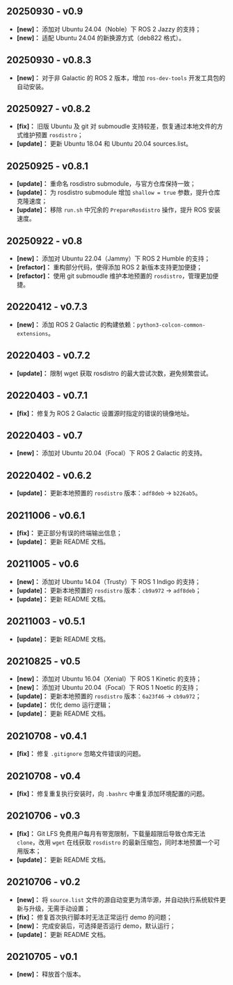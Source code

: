 ## 20250930 - v0.9

- **[new]：** 添加对 Ubuntu 24.04（Noble）下 ROS 2 Jazzy 的支持；
- **[new]：** 适配 Ubuntu 24.04 的新换源方式（deb822 格式）。

## 20250930 - v0.8.3

- **[new]：** 对于非 Galactic 的 ROS 2 版本，增加 `ros-dev-tools` 开发工具包的自动安装。

## 20250927 - v0.8.2

- **[fix]：** 旧版 Ubuntu 及 git 对 submoudle 支持较差，恢复通过本地文件的方式维护预置 `rosdistro`；
- **[update]：** 更新 Ubuntu 18.04 和 Ubuntu 20.04 sources.list。

## 20250925 - v0.8.1

- **[update]：** 重命名 rosdistro submodule，与官方仓库保持一致；
- **[update]：** 为 rosdistro submodule 增加 `shallow = true` 参数，提升仓库克隆速度；
- **[update]：** 移除 `run.sh` 中冗余的 `PrepareRosdistro` 操作，提升 ROS 安装速度。

## 20250922 - v0.8

- **[new]：** 添加对 Ubuntu 22.04（Jammy）下 ROS 2 Humble 的支持；
- **[refactor]：** 重构部分代码，使得添加 ROS 2 新版本支持更加便捷；
- **[refactor]：** 使用 git submoudle 维护本地预置的 `rosdistro`，管理更加便捷。

## 20220412 - v0.7.3

- **[new]：** 添加 ROS 2 Galactic 的构建依赖：`python3-colcon-common-extensions`。

## 20220403 - v0.7.2

- **[update]：** 限制 wget 获取 rosdistro 的最大尝试次数，避免频繁尝试。

## 20220403 - v0.7.1

- **[fix]：** 修复为 ROS 2 Galactic 设置源时指定的错误的镜像地址。

## 20220403 - v0.7

- **[new]：** 添加对 Ubuntu 20.04（Focal）下 ROS 2 Galactic 的支持。

## 20220402 - v0.6.2

- **[update]：** 更新本地预置的 `rosdistro` 版本：`adf8deb` → `b226ab5`。

## 20211006 - v0.6.1

- **[fix]：** 更正部分有误的终端输出信息；
- **[update]：** 更新 README 文档。

## 20211005 - v0.6

- **[new]：** 添加对 Ubuntu 14.04（Trusty）下 ROS 1 Indigo 的支持；
- **[update]：** 更新本地预置的 `rosdistro` 版本：`cb9a972` → `adf8deb`；
- **[update]：** 更新 README 文档。

## 20211003 - v0.5.1

- **[update]：** 更新 README 文档。

## 20210825 - v0.5

- **[new]：** 添加对 Ubuntu 16.04（Xenial）下 ROS 1 Kinetic 的支持；
- **[new]：** 添加对 Ubuntu 20.04（Focal）下 ROS 1 Noetic 的支持；
- **[update]：** 更新本地预置的 `rosdistro` 版本：`6a23f46` → `cb9a972`；
- **[update]：** 优化 demo 运行逻辑；
- **[update]：** 更新 README 文档。

## 20210708 - v0.4.1

- **[fix]：** 修复 `.gitignore` 忽略文件错误的问题。

## 20210708 - v0.4

- **[fix]：** 修复重复执行安装时，向 `.bashrc` 中重复添加环境配置的问题。

## 20210706 - v0.3

- **[fix]：** Git LFS 免费用户每月有带宽限制，下载量超限后导致仓库无法 `clone`，改用 `wget` 在线获取 `rosdistro` 的最新压缩包，同时本地预置一个可用版本；
- **[update]：** 更新 README 文档。

## 20210706 - v0.2

- **[new]：** 将 `source.list` 文件的源自动变更为清华源，并自动执行系统软件更新与升级，无需手动设置；
- **[fix]：** 修复首次执行脚本时无法正常运行 demo 的问题；
- **[new]：** 完成安装后，可选择是否运行 demo，默认运行；
- **[update]：** 更新 README 文档。

## 20210705 - v0.1

- **[new]：** 释放首个版本。
